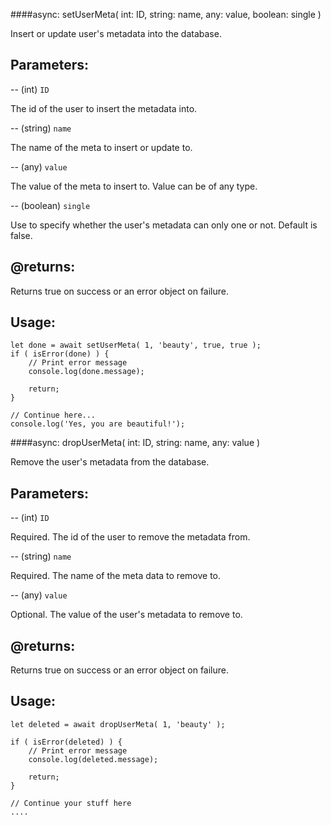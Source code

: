 ####async: setUserMeta( int: ID, string: name, any: value, boolean: single )

Insert or update user's metadata into the database.

Parameters:
-
-- (int) `ID`

The id of the user to insert the metadata into.

-- (string) `name`

The name of the meta to insert or update to.

-- (any) `value`

The value of the meta to insert to. Value can be of any type.

-- (boolean) `single`

Use to specify whether the user's metadata can only one or not. Default is false.

@returns:
-
Returns true on success or an error object on failure.

Usage:
-
~~~~
let done = await setUserMeta( 1, 'beauty', true, true );
if ( isError(done) ) {
    // Print error message
    console.log(done.message);
    
    return;
}

// Continue here...
console.log('Yes, you are beautiful!');
~~~~

####async: dropUserMeta( int: ID, string: name, any: value )

Remove the user's metadata from the database.

Parameters:
-
-- (int) `ID`

Required. The id of the user to remove the metadata from.

-- (string) `name`

Required. The name of the meta data to remove to.

-- (any) `value`

Optional. The value of the user's metadata to remove to.

@returns:
-
Returns true on success or an error object on failure.

Usage:
-
~~~~
let deleted = await dropUserMeta( 1, 'beauty' );

if ( isError(deleted) ) {
    // Print error message
    console.log(deleted.message);
    
    return;
}

// Continue your stuff here
....
~~~~